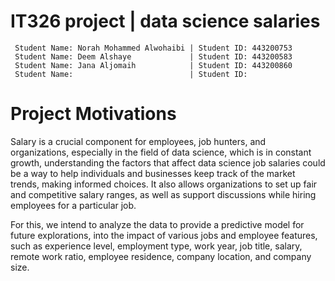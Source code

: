 # IT326 project | data science salaries 
```
 Student Name: Norah Mohammed Alwohaibi | Student ID: 443200753
 Student Name: Deem Alshaye             | Student ID: 443200583
 Student Name: Jana Aljomaih            | Student ID: 443200860
 Student Name:                          | Student ID: 
```
# Project Motivations
Salary is a crucial component for employees, job hunters, and organizations, especially in the field of data science, which is in constant growth, understanding the factors that affect data science job salaries could be a way to help individuals and businesses keep track of the market trends, making informed choices. It also allows organizations to set up fair and competitive salary ranges, as well as support discussions while hiring employees for a particular job.

For this, we intend to analyze the data to provide a predictive model for future explorations, into the impact of various jobs and employee features, such as experience level, employment type, work year, job title, salary, remote work ratio, employee residence, company location, and company size.
